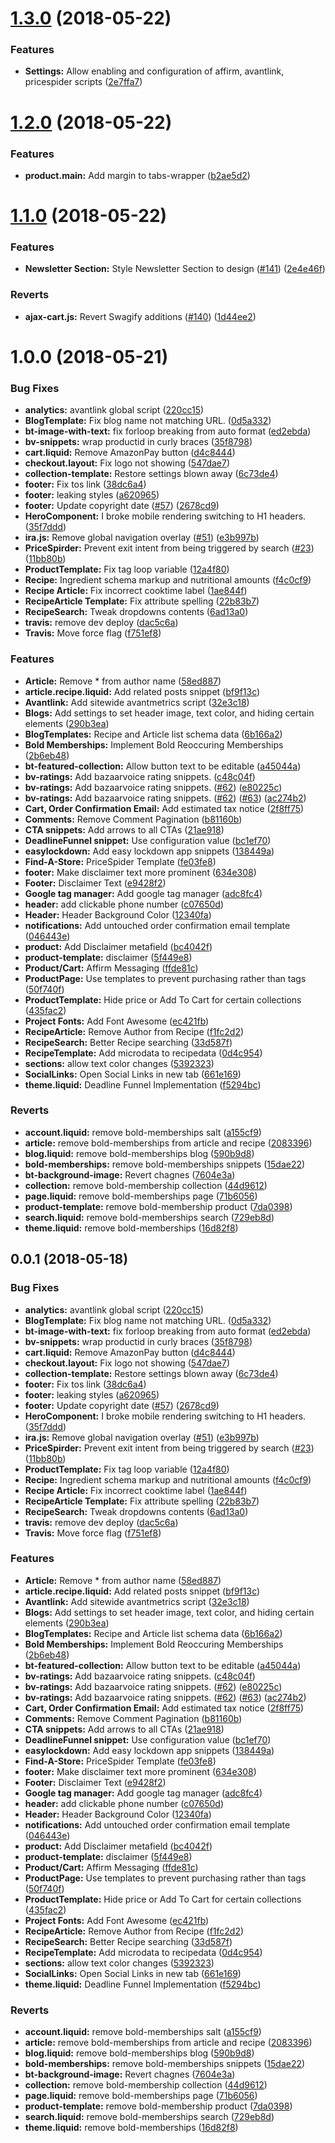 <a name="1.3.0"></a>
# [1.3.0](https://github.com/Blendtec/blendtec-shopify-theme/compare/v1.2.0...v1.3.0) (2018-05-22)


### Features

* **Settings:** Allow enabling and configuration of affirm, avantlink, pricespider scripts ([2e7ffa7](https://github.com/Blendtec/blendtec-shopify-theme/commit/2e7ffa7))

<a name="1.2.0"></a>
# [1.2.0](https://github.com/Blendtec/blendtec-shopify-theme/compare/v1.1.0...v1.2.0) (2018-05-22)


### Features

* **product.main:** Add margin to tabs-wrapper ([b2ae5d2](https://github.com/Blendtec/blendtec-shopify-theme/commit/b2ae5d2))

<a name="1.1.0"></a>
# [1.1.0](https://github.com/Blendtec/blendtec-shopify-theme/compare/v1.0.0...v1.1.0) (2018-05-22)


### Features

* **Newsletter Section:** Style Newsletter Section to design ([#141](https://github.com/Blendtec/blendtec-shopify-theme/issues/141)) ([2e4e46f](https://github.com/Blendtec/blendtec-shopify-theme/commit/2e4e46f))


### Reverts

* **ajax-cart.js:** Revert Swagify additions ([#140](https://github.com/Blendtec/blendtec-shopify-theme/issues/140)) ([1d44ee2](https://github.com/Blendtec/blendtec-shopify-theme/commit/1d44ee2))

<a name="1.0.0"></a>
# 1.0.0 (2018-05-21)


### Bug Fixes

* **analytics:** avantlink global script ([220cc15](https://github.com/Blendtec/blendtec-shopify-theme/commit/220cc15))
* **BlogTemplate:** Fix blog name not matching URL. ([0d5a332](https://github.com/Blendtec/blendtec-shopify-theme/commit/0d5a332))
* **bt-image-with-text:** fix forloop breaking from auto format ([ed2ebda](https://github.com/Blendtec/blendtec-shopify-theme/commit/ed2ebda))
* **bv-snippets:** wrap productid in curly braces ([35f8798](https://github.com/Blendtec/blendtec-shopify-theme/commit/35f8798))
* **cart.liquid:** Remove AmazonPay button ([d4c8444](https://github.com/Blendtec/blendtec-shopify-theme/commit/d4c8444))
* **checkout.layout:** Fix logo not showing ([547dae7](https://github.com/Blendtec/blendtec-shopify-theme/commit/547dae7))
* **collection-template:** Restore settings blown away ([6c73de4](https://github.com/Blendtec/blendtec-shopify-theme/commit/6c73de4))
* **footer:** Fix tos link ([38dc6a4](https://github.com/Blendtec/blendtec-shopify-theme/commit/38dc6a4))
* **footer:** leaking styles ([a620965](https://github.com/Blendtec/blendtec-shopify-theme/commit/a620965))
* **footer:** Update copyright date ([#57](https://github.com/Blendtec/blendtec-shopify-theme/issues/57)) ([2678cd9](https://github.com/Blendtec/blendtec-shopify-theme/commit/2678cd9))
* **HeroComponent:** I broke mobile rendering switching to H1 headers. ([35f7ddd](https://github.com/Blendtec/blendtec-shopify-theme/commit/35f7ddd))
* **ira.js:** Remove global navigation overlay ([#51](https://github.com/Blendtec/blendtec-shopify-theme/issues/51)) ([e3b997b](https://github.com/Blendtec/blendtec-shopify-theme/commit/e3b997b))
* **PriceSpirder:** Prevent exit intent from being triggered by search ([#23](https://github.com/Blendtec/blendtec-shopify-theme/issues/23)) ([11bb80b](https://github.com/Blendtec/blendtec-shopify-theme/commit/11bb80b))
* **ProductTemplate:** Fix tag loop variable ([12a4f80](https://github.com/Blendtec/blendtec-shopify-theme/commit/12a4f80))
* **Recipe:** Ingredient schema markup and nutritional amounts ([f4c0cf9](https://github.com/Blendtec/blendtec-shopify-theme/commit/f4c0cf9))
* **Recipe Article:** Fix incorrect cooktime label ([1ae844f](https://github.com/Blendtec/blendtec-shopify-theme/commit/1ae844f))
* **RecipeArticle Template:** Fix attribute spelling ([22b83b7](https://github.com/Blendtec/blendtec-shopify-theme/commit/22b83b7))
* **RecipeSearch:** Tweak dropdowns contents ([6ad13a0](https://github.com/Blendtec/blendtec-shopify-theme/commit/6ad13a0))
* **travis:** remove dev deploy ([dac5c6a](https://github.com/Blendtec/blendtec-shopify-theme/commit/dac5c6a))
* **Travis:** Move force flag ([f751ef8](https://github.com/Blendtec/blendtec-shopify-theme/commit/f751ef8))


### Features

* **Article:** Remove * from author name ([58ed887](https://github.com/Blendtec/blendtec-shopify-theme/commit/58ed887))
* **article.recipe.liquid:** Add related posts snippet ([bf9f13c](https://github.com/Blendtec/blendtec-shopify-theme/commit/bf9f13c))
* **Avantlink:** Add sitewide avantmetrics script ([32e3c18](https://github.com/Blendtec/blendtec-shopify-theme/commit/32e3c18))
* **Blogs:** Add settings to set header image, text color, and hiding certain elements ([290b3ea](https://github.com/Blendtec/blendtec-shopify-theme/commit/290b3ea))
* **BlogTemplates:** Recipe and Article list schema data ([6b166a2](https://github.com/Blendtec/blendtec-shopify-theme/commit/6b166a2))
* **Bold Memberships:** Implement Bold Reoccuring Memberships ([2b6eb48](https://github.com/Blendtec/blendtec-shopify-theme/commit/2b6eb48))
* **bt-featured-collection:** Allow button text to be editable ([a45044a](https://github.com/Blendtec/blendtec-shopify-theme/commit/a45044a))
* **bv-ratings:** Add bazaarvoice rating snippets. ([c48c04f](https://github.com/Blendtec/blendtec-shopify-theme/commit/c48c04f))
* **bv-ratings:** Add bazaarvoice rating snippets. ([#62](https://github.com/Blendtec/blendtec-shopify-theme/issues/62)) ([e80225c](https://github.com/Blendtec/blendtec-shopify-theme/commit/e80225c))
* **bv-ratings:** Add bazaarvoice rating snippets. ([#62](https://github.com/Blendtec/blendtec-shopify-theme/issues/62)) ([#63](https://github.com/Blendtec/blendtec-shopify-theme/issues/63)) ([ac274b2](https://github.com/Blendtec/blendtec-shopify-theme/commit/ac274b2))
* **Cart, Order Confirmation Email:** Add estimated tax notice ([2f8ff75](https://github.com/Blendtec/blendtec-shopify-theme/commit/2f8ff75))
* **Comments:** Remove Comment Pagination ([b81160b](https://github.com/Blendtec/blendtec-shopify-theme/commit/b81160b))
* **CTA snippets:** Add arrows to all CTAs ([21ae918](https://github.com/Blendtec/blendtec-shopify-theme/commit/21ae918))
* **DeadlineFunnel snippet:** Use configuration value ([bc1ef70](https://github.com/Blendtec/blendtec-shopify-theme/commit/bc1ef70))
* **easylockdown:** Add easy lockdown app snippets ([138449a](https://github.com/Blendtec/blendtec-shopify-theme/commit/138449a))
* **Find-A-Store:** PriceSpider Template ([fe03fe8](https://github.com/Blendtec/blendtec-shopify-theme/commit/fe03fe8))
* **footer:** Make disclaimer text more prominent ([634e308](https://github.com/Blendtec/blendtec-shopify-theme/commit/634e308))
* **Footer:** Disclaimer Text ([e9428f2](https://github.com/Blendtec/blendtec-shopify-theme/commit/e9428f2))
* **Google tag manager:** Add google tag manager ([adc8fc4](https://github.com/Blendtec/blendtec-shopify-theme/commit/adc8fc4))
* **header:** add clickable phone number ([c07650d](https://github.com/Blendtec/blendtec-shopify-theme/commit/c07650d))
* **Header:** Header Background Color ([12340fa](https://github.com/Blendtec/blendtec-shopify-theme/commit/12340fa))
* **notifications:** Add untouched order confirmation email template ([046443e](https://github.com/Blendtec/blendtec-shopify-theme/commit/046443e))
* **product:** Add Disclaimer metafield ([bc4042f](https://github.com/Blendtec/blendtec-shopify-theme/commit/bc4042f))
* **product-template:** disclaimer ([5f449e8](https://github.com/Blendtec/blendtec-shopify-theme/commit/5f449e8))
* **Product/Cart:** Affirm Messaging ([ffde81c](https://github.com/Blendtec/blendtec-shopify-theme/commit/ffde81c))
* **ProductPage:** Use templates to prevent purchasing rather than tags ([50f740f](https://github.com/Blendtec/blendtec-shopify-theme/commit/50f740f))
* **ProductTemplate:** Hide price or Add To Cart for certain collections ([435fac2](https://github.com/Blendtec/blendtec-shopify-theme/commit/435fac2))
* **Project Fonts:** Add Font Awesome ([ec421fb](https://github.com/Blendtec/blendtec-shopify-theme/commit/ec421fb))
* **RecipeArticle:** Remove Author from Recipe ([f1fc2d2](https://github.com/Blendtec/blendtec-shopify-theme/commit/f1fc2d2))
* **RecipeSearch:** Better Recipe searching ([33d587f](https://github.com/Blendtec/blendtec-shopify-theme/commit/33d587f))
* **RecipeTemplate:** Add microdata to recipedata ([0d4c954](https://github.com/Blendtec/blendtec-shopify-theme/commit/0d4c954))
* **sections:** allow text color changes ([5392323](https://github.com/Blendtec/blendtec-shopify-theme/commit/5392323))
* **SocialLinks:** Open Social Links in new tab ([661e169](https://github.com/Blendtec/blendtec-shopify-theme/commit/661e169))
* **theme.liquid:** Deadline Funnel Implementation ([f5294bc](https://github.com/Blendtec/blendtec-shopify-theme/commit/f5294bc))


### Reverts

* **account.liquid:** remove bold-memberships salt ([a155cf9](https://github.com/Blendtec/blendtec-shopify-theme/commit/a155cf9))
* **article:** remove bold-memberships from article and recipe ([2083396](https://github.com/Blendtec/blendtec-shopify-theme/commit/2083396))
* **blog.liquid:** remove bold-memberships blog ([590b9d8](https://github.com/Blendtec/blendtec-shopify-theme/commit/590b9d8))
* **bold-memberships:** remove bold-memberships snippets ([15dae22](https://github.com/Blendtec/blendtec-shopify-theme/commit/15dae22))
* **bt-background-image:** Revert chagnes ([7604e3a](https://github.com/Blendtec/blendtec-shopify-theme/commit/7604e3a))
* **collection:** remove bold-membership collection ([44d9612](https://github.com/Blendtec/blendtec-shopify-theme/commit/44d9612))
* **page.liquid:** remove bold-memberships page ([71b6056](https://github.com/Blendtec/blendtec-shopify-theme/commit/71b6056))
* **product-template:** remove bold-membership product ([7da0398](https://github.com/Blendtec/blendtec-shopify-theme/commit/7da0398))
* **search.liquid:** remove bold-memberships search ([729eb8d](https://github.com/Blendtec/blendtec-shopify-theme/commit/729eb8d))
* **theme.liquid:** remove bold-memberships ([16d82f8](https://github.com/Blendtec/blendtec-shopify-theme/commit/16d82f8))

<a name="0.0.1"></a>
## 0.0.1 (2018-05-18)


### Bug Fixes

* **analytics:** avantlink global script ([220cc15](https://github.com/Blendtec/blendtec-shopify-theme/commit/220cc15))
* **BlogTemplate:** Fix blog name not matching URL. ([0d5a332](https://github.com/Blendtec/blendtec-shopify-theme/commit/0d5a332))
* **bt-image-with-text:** fix forloop breaking from auto format ([ed2ebda](https://github.com/Blendtec/blendtec-shopify-theme/commit/ed2ebda))
* **bv-snippets:** wrap productid in curly braces ([35f8798](https://github.com/Blendtec/blendtec-shopify-theme/commit/35f8798))
* **cart.liquid:** Remove AmazonPay button ([d4c8444](https://github.com/Blendtec/blendtec-shopify-theme/commit/d4c8444))
* **checkout.layout:** Fix logo not showing ([547dae7](https://github.com/Blendtec/blendtec-shopify-theme/commit/547dae7))
* **collection-template:** Restore settings blown away ([6c73de4](https://github.com/Blendtec/blendtec-shopify-theme/commit/6c73de4))
* **footer:** Fix tos link ([38dc6a4](https://github.com/Blendtec/blendtec-shopify-theme/commit/38dc6a4))
* **footer:** leaking styles ([a620965](https://github.com/Blendtec/blendtec-shopify-theme/commit/a620965))
* **footer:** Update copyright date ([#57](https://github.com/Blendtec/blendtec-shopify-theme/issues/57)) ([2678cd9](https://github.com/Blendtec/blendtec-shopify-theme/commit/2678cd9))
* **HeroComponent:** I broke mobile rendering switching to H1 headers. ([35f7ddd](https://github.com/Blendtec/blendtec-shopify-theme/commit/35f7ddd))
* **ira.js:** Remove global navigation overlay ([#51](https://github.com/Blendtec/blendtec-shopify-theme/issues/51)) ([e3b997b](https://github.com/Blendtec/blendtec-shopify-theme/commit/e3b997b))
* **PriceSpirder:** Prevent exit intent from being triggered by search ([#23](https://github.com/Blendtec/blendtec-shopify-theme/issues/23)) ([11bb80b](https://github.com/Blendtec/blendtec-shopify-theme/commit/11bb80b))
* **ProductTemplate:** Fix tag loop variable ([12a4f80](https://github.com/Blendtec/blendtec-shopify-theme/commit/12a4f80))
* **Recipe:** Ingredient schema markup and nutritional amounts ([f4c0cf9](https://github.com/Blendtec/blendtec-shopify-theme/commit/f4c0cf9))
* **Recipe Article:** Fix incorrect cooktime label ([1ae844f](https://github.com/Blendtec/blendtec-shopify-theme/commit/1ae844f))
* **RecipeArticle Template:** Fix attribute spelling ([22b83b7](https://github.com/Blendtec/blendtec-shopify-theme/commit/22b83b7))
* **RecipeSearch:** Tweak dropdowns contents ([6ad13a0](https://github.com/Blendtec/blendtec-shopify-theme/commit/6ad13a0))
* **travis:** remove dev deploy ([dac5c6a](https://github.com/Blendtec/blendtec-shopify-theme/commit/dac5c6a))
* **Travis:** Move force flag ([f751ef8](https://github.com/Blendtec/blendtec-shopify-theme/commit/f751ef8))


### Features

* **Article:** Remove * from author name ([58ed887](https://github.com/Blendtec/blendtec-shopify-theme/commit/58ed887))
* **article.recipe.liquid:** Add related posts snippet ([bf9f13c](https://github.com/Blendtec/blendtec-shopify-theme/commit/bf9f13c))
* **Avantlink:** Add sitewide avantmetrics script ([32e3c18](https://github.com/Blendtec/blendtec-shopify-theme/commit/32e3c18))
* **Blogs:** Add settings to set header image, text color, and hiding certain elements ([290b3ea](https://github.com/Blendtec/blendtec-shopify-theme/commit/290b3ea))
* **BlogTemplates:** Recipe and Article list schema data ([6b166a2](https://github.com/Blendtec/blendtec-shopify-theme/commit/6b166a2))
* **Bold Memberships:** Implement Bold Reoccuring Memberships ([2b6eb48](https://github.com/Blendtec/blendtec-shopify-theme/commit/2b6eb48))
* **bt-featured-collection:** Allow button text to be editable ([a45044a](https://github.com/Blendtec/blendtec-shopify-theme/commit/a45044a))
* **bv-ratings:** Add bazaarvoice rating snippets. ([c48c04f](https://github.com/Blendtec/blendtec-shopify-theme/commit/c48c04f))
* **bv-ratings:** Add bazaarvoice rating snippets. ([#62](https://github.com/Blendtec/blendtec-shopify-theme/issues/62)) ([e80225c](https://github.com/Blendtec/blendtec-shopify-theme/commit/e80225c))
* **bv-ratings:** Add bazaarvoice rating snippets. ([#62](https://github.com/Blendtec/blendtec-shopify-theme/issues/62)) ([#63](https://github.com/Blendtec/blendtec-shopify-theme/issues/63)) ([ac274b2](https://github.com/Blendtec/blendtec-shopify-theme/commit/ac274b2))
* **Cart, Order Confirmation Email:** Add estimated tax notice ([2f8ff75](https://github.com/Blendtec/blendtec-shopify-theme/commit/2f8ff75))
* **Comments:** Remove Comment Pagination ([b81160b](https://github.com/Blendtec/blendtec-shopify-theme/commit/b81160b))
* **CTA snippets:** Add arrows to all CTAs ([21ae918](https://github.com/Blendtec/blendtec-shopify-theme/commit/21ae918))
* **DeadlineFunnel snippet:** Use configuration value ([bc1ef70](https://github.com/Blendtec/blendtec-shopify-theme/commit/bc1ef70))
* **easylockdown:** Add easy lockdown app snippets ([138449a](https://github.com/Blendtec/blendtec-shopify-theme/commit/138449a))
* **Find-A-Store:** PriceSpider Template ([fe03fe8](https://github.com/Blendtec/blendtec-shopify-theme/commit/fe03fe8))
* **footer:** Make disclaimer text more prominent ([634e308](https://github.com/Blendtec/blendtec-shopify-theme/commit/634e308))
* **Footer:** Disclaimer Text ([e9428f2](https://github.com/Blendtec/blendtec-shopify-theme/commit/e9428f2))
* **Google tag manager:** Add google tag manager ([adc8fc4](https://github.com/Blendtec/blendtec-shopify-theme/commit/adc8fc4))
* **header:** add clickable phone number ([c07650d](https://github.com/Blendtec/blendtec-shopify-theme/commit/c07650d))
* **Header:** Header Background Color ([12340fa](https://github.com/Blendtec/blendtec-shopify-theme/commit/12340fa))
* **notifications:** Add untouched order confirmation email template ([046443e](https://github.com/Blendtec/blendtec-shopify-theme/commit/046443e))
* **product:** Add Disclaimer metafield ([bc4042f](https://github.com/Blendtec/blendtec-shopify-theme/commit/bc4042f))
* **product-template:** disclaimer ([5f449e8](https://github.com/Blendtec/blendtec-shopify-theme/commit/5f449e8))
* **Product/Cart:** Affirm Messaging ([ffde81c](https://github.com/Blendtec/blendtec-shopify-theme/commit/ffde81c))
* **ProductPage:** Use templates to prevent purchasing rather than tags ([50f740f](https://github.com/Blendtec/blendtec-shopify-theme/commit/50f740f))
* **ProductTemplate:** Hide price or Add To Cart for certain collections ([435fac2](https://github.com/Blendtec/blendtec-shopify-theme/commit/435fac2))
* **Project Fonts:** Add Font Awesome ([ec421fb](https://github.com/Blendtec/blendtec-shopify-theme/commit/ec421fb))
* **RecipeArticle:** Remove Author from Recipe ([f1fc2d2](https://github.com/Blendtec/blendtec-shopify-theme/commit/f1fc2d2))
* **RecipeSearch:** Better Recipe searching ([33d587f](https://github.com/Blendtec/blendtec-shopify-theme/commit/33d587f))
* **RecipeTemplate:** Add microdata to recipedata ([0d4c954](https://github.com/Blendtec/blendtec-shopify-theme/commit/0d4c954))
* **sections:** allow text color changes ([5392323](https://github.com/Blendtec/blendtec-shopify-theme/commit/5392323))
* **SocialLinks:** Open Social Links in new tab ([661e169](https://github.com/Blendtec/blendtec-shopify-theme/commit/661e169))
* **theme.liquid:** Deadline Funnel Implementation ([f5294bc](https://github.com/Blendtec/blendtec-shopify-theme/commit/f5294bc))


### Reverts

* **account.liquid:** remove bold-memberships salt ([a155cf9](https://github.com/Blendtec/blendtec-shopify-theme/commit/a155cf9))
* **article:** remove bold-memberships from article and recipe ([2083396](https://github.com/Blendtec/blendtec-shopify-theme/commit/2083396))
* **blog.liquid:** remove bold-memberships blog ([590b9d8](https://github.com/Blendtec/blendtec-shopify-theme/commit/590b9d8))
* **bold-memberships:** remove bold-memberships snippets ([15dae22](https://github.com/Blendtec/blendtec-shopify-theme/commit/15dae22))
* **bt-background-image:** Revert chagnes ([7604e3a](https://github.com/Blendtec/blendtec-shopify-theme/commit/7604e3a))
* **collection:** remove bold-membership collection ([44d9612](https://github.com/Blendtec/blendtec-shopify-theme/commit/44d9612))
* **page.liquid:** remove bold-memberships page ([71b6056](https://github.com/Blendtec/blendtec-shopify-theme/commit/71b6056))
* **product-template:** remove bold-membership product ([7da0398](https://github.com/Blendtec/blendtec-shopify-theme/commit/7da0398))
* **search.liquid:** remove bold-memberships search ([729eb8d](https://github.com/Blendtec/blendtec-shopify-theme/commit/729eb8d))
* **theme.liquid:** remove bold-memberships ([16d82f8](https://github.com/Blendtec/blendtec-shopify-theme/commit/16d82f8))
